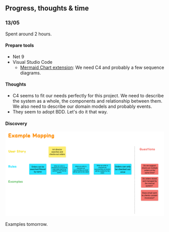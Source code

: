 ## Progress, thoughts & time

### 13/05

Spent around 2 hours.

#### Prepare tools
- Net 9
- Visual Studio Code
    - [Mermaid Chart extension](https://marketplace.visualstudio.com/items?itemName=MermaidChart.vscode-mermaid-chart): We need C4 and probably a few sequence diagrams.

#### Thoughts
-  C4 seems to fit our needs perfectly for this project. We need to describe the system as a whole, the components and relationship between them. We also need to describe our domain models and probably events.
- They seem to adopt BDD. Let's do it that way.

#### Discovery

![alt text](Discovery.png)

Examples tomorrow.
